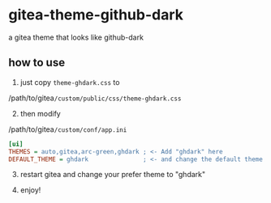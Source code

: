 # gitea-theme-github-dark

a gitea theme that looks like github-dark

## how to use

1. just copy `theme-ghdark.css` to

/path/to/gitea`/custom/public/css/theme-ghdark.css`

2. then modify 

/path/to/gitea`/custom/conf/app.ini`

```ini
[ui]
THEMES = auto,gitea,arc-green,ghdark ; <- Add "ghdark" here
DEFAULT_THEME = ghdark               ; <- and change the default theme
```

3. restart gitea and change your prefer theme to "ghdark"

4. enjoy!
